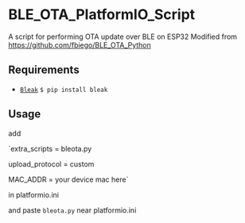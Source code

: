 # BLE_OTA_PlatformIO_Script
A script for performing OTA update over BLE on ESP32
Modified from https://github.com/fbiego/BLE_OTA_Python

## Requirements
- [`Bleak`](https://github.com/hbldh/bleak)
 `$ pip install bleak`


## Usage
add 

`extra_scripts = bleota.py

upload_protocol = custom

MAC_ADDR = your device mac here`

in platformio.ini

and paste `bleota.py` near platformio.ini
